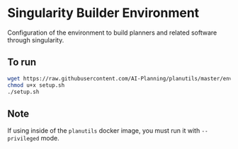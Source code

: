 # Singularity Builder Environment

Configuration of the environment to build planners and related software through singularity.

## To run

```bash
wget https://raw.githubusercontent.com/AI-Planning/planutils/master/environments/singularity-builder/setup.sh
chmod u+x setup.sh
./setup.sh
```

## Note

If using inside of the `planutils` docker image, you must run it with `--privileged` mode.
